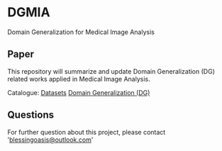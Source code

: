 # DGMIA
Domain Generalization for Medical Image Analysis

## Paper
This repository will summarize and update Domain Generalization (DG) related works applied in Medical Image Analysis.

Catalogue:
[Datasets](./Datasets.md)
[Domain Generalization (DG)](./DomainGeneralization.md)

## Questions
For further question about this project,  please contact '[blessingoasis@outlook.com](blessingoasis@outlook.com)'
